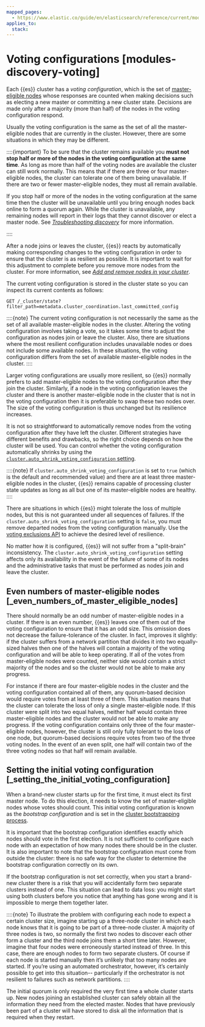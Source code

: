 ```yaml
---
mapped_pages:
  - https://www.elastic.co/guide/en/elasticsearch/reference/current/modules-discovery-voting.html
applies_to:
  stack:
---
```


# Voting configurations [modules-discovery-voting]

Each {{es}} cluster has a *voting configuration*, which is the set of [master-eligible nodes](../clusters-nodes-shards/node-roles.md#master-node-role) whose responses are counted when making decisions such as electing a new master or committing a new cluster state. Decisions are made only after a majority (more than half) of the nodes in the voting configuration respond.

Usually the voting configuration is the same as the set of all the master-eligible nodes that are currently in the cluster. However, there are some situations in which they may be different.

::::{important}
To be sure that the cluster remains available you **must not stop half or more of the nodes in the voting configuration at the same time**. As long as more than half of the voting nodes are available the cluster can still work normally. This means that if there are three or four master-eligible nodes, the cluster can tolerate one of them being unavailable. If there are two or fewer master-eligible nodes, they must all remain available.

If you stop half or more of the nodes in the voting configuration at the same time then the cluster will be unavailable until you bring enough nodes back online to form a quorum again. While the cluster is unavailable, any remaining nodes will report in their logs that they cannot discover or elect a master node. See [*Troubleshooting discovery*](../../../troubleshoot/elasticsearch/discovery-troubleshooting.md) for more information.

::::


After a node joins or leaves the cluster, {{es}} reacts by automatically making corresponding changes to the voting configuration in order to ensure that the cluster is as resilient as possible. It is important to wait for this adjustment to complete before you remove more nodes from the cluster. For more information, see [*Add and remove nodes in your cluster*](../../maintenance/add-and-remove-elasticsearch-nodes.md).

The current voting configuration is stored in the cluster state so you can inspect its current contents as follows:

```console
GET /_cluster/state?filter_path=metadata.cluster_coordination.last_committed_config
```

::::{note}
The current voting configuration is not necessarily the same as the set of all available master-eligible nodes in the cluster. Altering the voting configuration involves taking a vote, so it takes some time to adjust the configuration as nodes join or leave the cluster. Also, there are situations where the most resilient configuration includes unavailable nodes or does not include some available nodes. In these situations, the voting configuration differs from the set of available master-eligible nodes in the cluster.
::::

Larger voting configurations are usually more resilient, so {{es}} normally prefers to add master-eligible nodes to the voting configuration after they join the cluster. Similarly, if a node in the voting configuration leaves the cluster and there is another master-eligible node in the cluster that is not in the voting configuration then it is preferable to swap these two nodes over. The size of the voting configuration is thus unchanged but its resilience increases.

It is not so straightforward to automatically remove nodes from the voting configuration after they have left the cluster. Different strategies have different benefits and drawbacks, so the right choice depends on how the cluster will be used. You can control whether the voting configuration automatically shrinks by using the [`cluster.auto_shrink_voting_configuration` setting](elasticsearch://reference/elasticsearch/configuration-reference/discovery-cluster-formation-settings.md).

::::{note}
If `cluster.auto_shrink_voting_configuration` is set to `true` (which is the default and recommended value) and there are at least three master-eligible nodes in the cluster, {{es}} remains capable of processing cluster state updates as long as all but one of its master-eligible nodes are healthy.
::::

There are situations in which {{es}} might tolerate the loss of multiple nodes, but this is not guaranteed under all sequences of failures. If the `cluster.auto_shrink_voting_configuration` setting is `false`, you must remove departed nodes from the voting configuration manually. Use the [voting exclusions API](https://www.elastic.co/docs/api/doc/elasticsearch/operation/operation-cluster-post-voting-config-exclusions) to achieve the desired level of resilience.

No matter how it is configured, {{es}} will not suffer from a "split-brain" inconsistency. The `cluster.auto_shrink_voting_configuration` setting affects only its availability in the event of the failure of some of its nodes and the administrative tasks that must be performed as nodes join and leave the cluster.

## Even numbers of master-eligible nodes [_even_numbers_of_master_eligible_nodes]

There should normally be an odd number of master-eligible nodes in a cluster. If there is an even number, {{es}} leaves one of them out of the voting configuration to ensure that it has an odd size. This omission does not decrease the failure-tolerance of the cluster. In fact, improves it slightly: if the cluster suffers from a network partition that divides it into two equally-sized halves then one of the halves will contain a majority of the voting configuration and will be able to keep operating. If all of the votes from master-eligible nodes were counted, neither side would contain a strict majority of the nodes and so the cluster would not be able to make any progress.

For instance if there are four master-eligible nodes in the cluster and the voting configuration contained all of them, any quorum-based decision would require votes from at least three of them. This situation means that the cluster can tolerate the loss of only a single master-eligible node. If this cluster were split into two equal halves, neither half would contain three master-eligible nodes and the cluster would not be able to make any progress. If the voting configuration contains only three of the four master-eligible nodes, however, the cluster is still only fully tolerant to the loss of one node, but quorum-based decisions require votes from two of the three voting nodes. In the event of an even split, one half will contain two of the three voting nodes so that half will remain available.

## Setting the initial voting configuration [_setting_the_initial_voting_configuration]

When a brand-new cluster starts up for the first time, it must elect its first master node. To do this election, it needs to know the set of master-eligible nodes whose votes should count. This initial voting configuration is known as the *bootstrap configuration* and is set in the [cluster bootstrapping process](modules-discovery-bootstrap-cluster.md).

It is important that the bootstrap configuration identifies exactly which nodes should vote in the first election. It is not sufficient to configure each node with an expectation of how many nodes there should be in the cluster. It is also important to note that the bootstrap configuration must come from outside the cluster: there is no safe way for the cluster to determine the bootstrap configuration correctly on its own.

If the bootstrap configuration is not set correctly, when you start a brand-new cluster there is a risk that you will accidentally form two separate clusters instead of one. This situation can lead to data loss: you might start using both clusters before you notice that anything has gone wrong and it is impossible to merge them together later.

::::{note}
To illustrate the problem with configuring each node to expect a certain cluster size, imagine starting up a three-node cluster in which each node knows that it is going to be part of a three-node cluster. A majority of three nodes is two, so normally the first two nodes to discover each other form a cluster and the third node joins them a short time later. However, imagine that four nodes were erroneously started instead of three. In this case, there are enough nodes to form two separate clusters. Of course if each node is started manually then it’s unlikely that too many nodes are started. If you’re using an automated orchestrator, however, it’s certainly possible to get into this situation-- particularly if the orchestrator is not resilient to failures such as network partitions.
::::

The initial quorum is only required the very first time a whole cluster starts up. New nodes joining an established cluster can safely obtain all the information they need from the elected master. Nodes that have previously been part of a cluster will have stored to disk all the information that is required when they restart.

